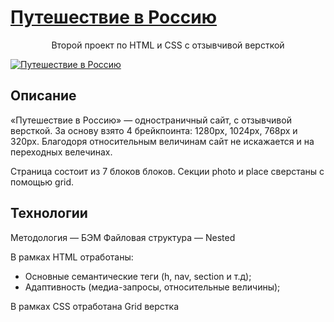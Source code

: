 # [Путешествие в Россию](https://alicehab.github.io/russian-travel/ "Перейти на сайт")
<p align="center">Второй проект по HTML и CSS с отзывчивой версткой </p>

[![Путешествие в Россию](https://i.postimg.cc/6pkKYnHb/image.jpg)](https://postimg.cc/Wdwx4Fc0)

## Описание

«Путешествие в Россию» — одностраничный сайт, с отзывчивой версткой. За основу взято 4 брейкпоинта: 1280px, 1024px, 768px и 320px. Благодоря относительным величинам сайт не искажается и на переходных велечинах.

Страница состоит из 7 блоков блоков. Cекции photo и place сверстаны с помощью grid.

## Технологии

Методология — БЭМ
Файловая структура — Nested

В рамках HTML отработаны:

- Основные семантические теги (h, nav, section и т.д);
- Адаптивность (медиа-запросы, относительные величины);

В рамках CSS отработана Grid верстка
